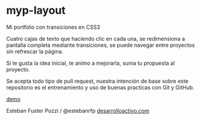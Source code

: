 
myp-layout
==========

Mi portfolio con transiciones en CSS3

Cuatro cajas de texto que haciendo clic en cada una, se redimensiona a pantalla completa mediante transiciones, se puede navegar entre proyectos sin refrescar la página.

Si te gusta la idea inicial, te animo a mejorarla, suma tu propuesta al proyecto.

Se acepta todo tipo de pull request, nuestra intención de base sobre este repositorio es el entrenamiento y uso de buenas practicas con Git y GitHub. 

[demo](https://estebanrfp.github.io/myp-layout)

Esteban Fuster Pozzi / @estebanrfp
[desarrolloactivo.com](https://desarrolloactivo.com)